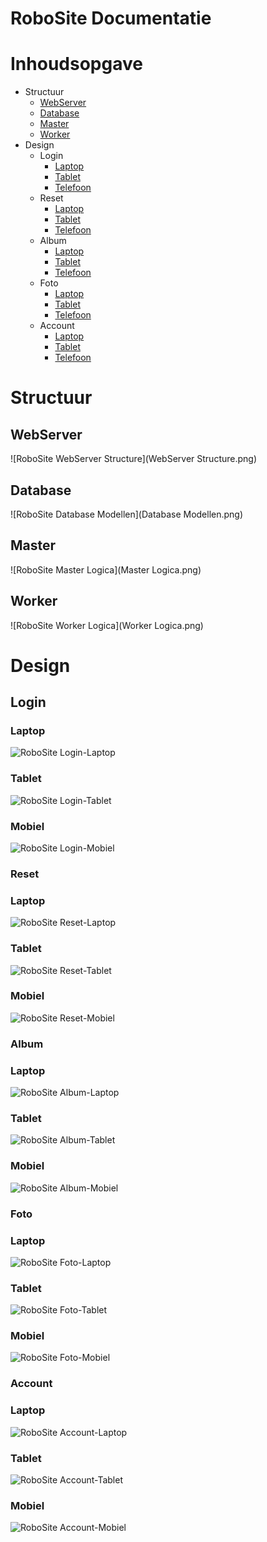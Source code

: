 # RoboSite Documentatie

# Inhoudsopgave
* Structuur
    * [WebServer](https://gitlab.fdmci.hva.nl/RoboBooth/RoboDocs/tree/master/RoboSite%20Docs#webserver)
    * [Database](https://gitlab.fdmci.hva.nl/RoboBooth/RoboDocs/tree/master/RoboSite%20Docs#Database)
    * [Master](https://gitlab.fdmci.hva.nl/RoboBooth/RoboDocs/tree/master/RoboSite%20Docs#master)
    * [Worker](https://gitlab.fdmci.hva.nl/RoboBooth/RoboDocs/tree/master/RoboSite%20Docs#worker)
* Design
    * Login
        * [Laptop](https://gitlab.fdmci.hva.nl/RoboBooth/RoboDocs/tree/master/RoboSite%20Docs#laptop)
        * [Tablet](https://gitlab.fdmci.hva.nl/RoboBooth/RoboDocs/tree/master/RoboSite%20Docs#tablet)
        * [Telefoon](https://gitlab.fdmci.hva.nl/RoboBooth/RoboDocs/tree/master/RoboSite%20Docs#mobiel)
    * Reset
        * [Laptop](https://gitlab.fdmci.hva.nl/RoboBooth/RoboDocs/tree/master/RoboSite%20Docs#laptop-1)
        * [Tablet](https://gitlab.fdmci.hva.nl/RoboBooth/RoboDocs/tree/master/RoboSite%20Docs#tablet-1)
        * [Telefoon](https://gitlab.fdmci.hva.nl/RoboBooth/RoboDocs/tree/master/RoboSite%20Docs#mobiel-1)
    * Album
        * [Laptop](https://gitlab.fdmci.hva.nl/RoboBooth/RoboDocs/tree/master/RoboSite%20Docs#laptop-2)
        * [Tablet](https://gitlab.fdmci.hva.nl/RoboBooth/RoboDocs/tree/master/RoboSite%20Docs#tablet-2)
        * [Telefoon](https://gitlab.fdmci.hva.nl/RoboBooth/RoboDocs/tree/master/RoboSite%20Docs#mobiel-2)
    * Foto
        * [Laptop](https://gitlab.fdmci.hva.nl/RoboBooth/RoboDocs/tree/master/RoboSite%20Docs#laptop-3)
        * [Tablet](https://gitlab.fdmci.hva.nl/RoboBooth/RoboDocs/tree/master/RoboSite%20Docs#tablet-3)
        * [Telefoon](https://gitlab.fdmci.hva.nl/RoboBooth/RoboDocs/tree/master/RoboSite%20Docs#mobiel-3)
    * Account
        * [Laptop](https://gitlab.fdmci.hva.nl/RoboBooth/RoboDocs/tree/master/RoboSite%20Docs#laptop-4)
        * [Tablet](https://gitlab.fdmci.hva.nl/RoboBooth/RoboDocs/tree/master/RoboSite%20Docs#tablet-4)
        * [Telefoon](https://gitlab.fdmci.hva.nl/RoboBooth/RoboDocs/tree/master/RoboSite%20Docs#mobiel-4) 

# Structuur
## WebServer
![RoboSite WebServer Structure](WebServer Structure.png)

## Database
![RoboSite Database Modellen](Database Modellen.png)

## Master
![RoboSite Master Logica](Master Logica.png)

## Worker
![RoboSite Worker Logica](Worker Logica.png)


# Design
## Login
### Laptop
![RoboSite Login-Laptop](Login-Laptop.png)
### Tablet
![RoboSite Login-Tablet](Login-Tablet.png)
### Mobiel
![RoboSite Login-Mobiel](Login-MobileL.png)

### Reset
### Laptop
![RoboSite Reset-Laptop](Reset-Laptop.png)
### Tablet
![RoboSite Reset-Tablet](Reset-Tablet.png)
### Mobiel
![RoboSite Reset-Mobiel](Reset-MobileL.png)

### Album
### Laptop
![RoboSite Album-Laptop](Index-Laptop.png)
### Tablet
![RoboSite Album-Tablet](Index-Tablet.png)
### Mobiel
![RoboSite Album-Mobiel](Index-MobileL.png)

### Foto
### Laptop
![RoboSite Foto-Laptop](Image-Laptop.png)
### Tablet
![RoboSite Foto-Tablet](Image-Tablet.png)
### Mobiel
![RoboSite Foto-Mobiel](Image-MobileL.png)

### Account
### Laptop
![RoboSite Account-Laptop](Account-Laptop.png)
### Tablet
![RoboSite Account-Tablet](Account-Tablet.png)
### Mobiel
![RoboSite Account-Mobiel](Account-MobileL.png)